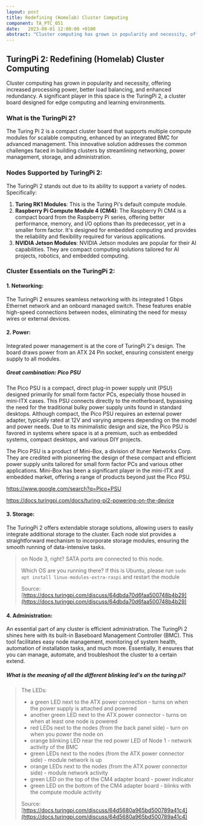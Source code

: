 ```yaml
---
layout: post
title: Redefining (Homelab) Cluster Computing
component: TA_PTC_051
date:   2023-08-01 12:00:00 +0100
abstract: "Cluster computing has grown in popularity and necessity, offering increased processing power, better load balancing, and enhanced redundancy. A significant player in this space is the TuringPi 2, a cluster board designed for edge computing and learning environments."
---
```




## TuringPi 2: Redefining (Homelab) Cluster Computing

Cluster computing has grown in popularity and necessity, offering increased processing power, better load balancing, and enhanced redundancy. A significant player in this space is the TuringPi 2, a cluster board designed for edge computing and learning environments.

### What is the TuringPi 2?

The Turing Pi 2 is a compact cluster board that supports multiple compute modules for scalable computing, enhanced by an integrated BMC for advanced management. This innovative solution addresses the common challenges faced in building clusters by streamlining networking, power management, storage, and administration.

### Nodes Supported by TuringPi 2:

The TuringPi 2 stands out due to its ability to support a variety of nodes. Specifically:

1. **Turing RK1 Modules**: This is the Turing Pi's default compute module.
2. **Raspberry Pi Compute Module 4 (CM4)**: The Raspberry Pi CM4 is a compact board from the Raspberry Pi series, offering better performance, memory, and I/O options than its predecessor, yet in a smaller form factor. It's designed for embedded computing and provides the reliability and flexibility required for various applications.
3. **NVIDIA Jetson Modules**: NVIDIA Jetson modules are popular for their AI capabilities. They are compact computing solutions tailored for AI projects, robotics, and embedded computing.

### Cluster Essentials on the TuringPi 2:

#### 1. Networking:

The TuringPi 2 ensures seamless networking with its integrated 1 Gbps Ethernet network and an onboard managed switch. These features enable high-speed connections between nodes, eliminating the need for messy wires or external devices.

#### 2. Power:

Integrated power management is at the core of TuringPi 2's design. The board draws power from an ATX 24 Pin socket, ensuring consistent energy supply to all modules.

##### Great combination: Pico PSU

The Pico PSU is a compact, direct plug-in power supply unit (PSU) designed primarily for small form factor PCs, especially those housed in mini-ITX cases. This PSU connects directly to the motherboard, bypassing the need for the traditional bulky power supply units found in standard desktops. Although compact, the Pico PSU requires an external power adapter, typically rated at 12V and varying amperes depending on the model and power needs. Due to its minimalistic design and size, the Pico PSU is favored in systems where space is at a premium, such as embedded systems, compact desktops, and various DIY projects.

The Pico PSU is a product of Mini-Box, a division of Ituner Networks Corp. They are credited with pioneering the design of these compact and efficient power supply units tailored for small form factor PCs and various other applications. Mini-Box has been a significant player in the mini-ITX and embedded market, offering a range of products beyond just the Pico PSU.

https://www.google.com/search?q=Pico+PSU

https://docs.turingpi.com/docs/turing-pi2-powering-on-the-device

<!--//
Pico PSU:
-> https://www.myelectronics.nl/us/19-inch-2u-mini-itx-case-for-dual-mini-itx-short-d.html
> On the back of the case is an 8mm hole for the pico PSU DC input cable, which is compatible with most DC PSUs
//-->

#### 3. Storage:

The TuringPi 2 offers extendable storage solutions, allowing users to easily integrate additional storage to the cluster. Each node slot provides a straightforward mechanism to incorporate storage modules, ensuring the smooth running of data-intensive tasks.

>
> on Node 3, right? SATA ports are connected to this node.
>
> Which OS are you running there? If this is Ubuntu, please run `sudo apt install linux-modules-extra-raspi` and restart the module
>
> Source: [https://docs.turingpi.com/discuss/64dbda70d6faa500748b4b29](https://docs.turingpi.com/discuss/64dbda70d6faa500748b4b29)


#### 4. Administration:

An essential part of any cluster is efficient administration. The TuringPi 2 shines here with its built-in Baseboard Management Controller (BMC). This tool facilitates easy node management, monitoring of system health, automation of installation tasks, and much more. Essentially, it ensures that you can manage, automate, and troubleshoot the cluster to a certain extend.


##### What is the meaning of all the different blinking led's on the turing pi?

> The LEDs:
> 
> - a green LED next to the ATX power connection - turns on when the power supply is attached and powered
> - another green LED next to the ATX power connector - turns on when at least one node is powered
> - red LEDs next to the nodes (from the back panel side) - turn on when you power the node on
> - orange blinking LED near the red power LED of Node 1 - network activity of the BMC
> - green LEDs next to the nodes (from the ATX power connector side) - module network is up
> - orange LEDs next to the nodes (from the ATX power connector side) - module network activity
> - green LED on the top of the CM4 adapter board - power indicator
> - green LED on the bottom of the CM4 adapter board - blinks with the compute module activity
>
> Source: [https://docs.turingpi.com/discuss/64d5680a965bd500789a41c4](https://docs.turingpi.com/discuss/64d5680a965bd500789a41c4)

